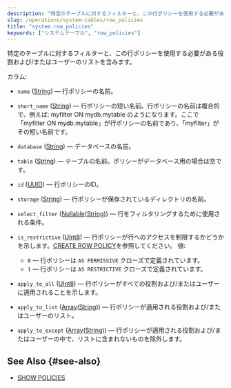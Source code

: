 ```yaml
---
description: "特定のテーブルに対するフィルターと、この行ポリシーを使用する必要がある役割および/またはユーザーのリストを含むシステムテーブルです。"
slug: /operations/system-tables/row_policies
title: "system.row_policies"
keywords: ["システムテーブル", "row_policies"]
---
```


特定のテーブルに対するフィルターと、この行ポリシーを使用する必要がある役割および/またはユーザーのリストを含みます。

カラム:
- `name` ([String](../../sql-reference/data-types/string.md)) — 行ポリシーの名前。

- `short_name` ([String](../../sql-reference/data-types/string.md)) — 行ポリシーの短い名前。行ポリシーの名前は複合的で、例えば: myfilter ON mydb.mytable のようになります。ここで「myfilter ON mydb.mytable」が行ポリシーの名前であり、「myfilter」がその短い名前です。

- `database` ([String](../../sql-reference/data-types/string.md)) — データベースの名前。

- `table` ([String](../../sql-reference/data-types/string.md)) — テーブルの名前。ポリシーがデータベース用の場合は空です。

- `id` ([UUID](../../sql-reference/data-types/uuid.md)) — 行ポリシーのID。

- `storage` ([String](../../sql-reference/data-types/string.md)) — 行ポリシーが保存されているディレクトリの名前。

- `select_filter` ([Nullable](../../sql-reference/data-types/nullable.md)([String](../../sql-reference/data-types/string.md))) — 行をフィルタリングするために使用される条件。

- `is_restrictive` ([UInt8](../../sql-reference/data-types/int-uint.md#uint-ranges)) — 行ポリシーが行へのアクセスを制限するかどうかを示します。[CREATE ROW POLICY](../../sql-reference/statements/create/row-policy.md#create-row-policy-as)を参照してください。 値:
  - `0` — 行ポリシーは `AS PERMISSIVE` クローズで定義されています。
  - `1` — 行ポリシーは `AS RESTRICTIVE` クローズで定義されています。

- `apply_to_all` ([UInt8](../../sql-reference/data-types/int-uint.md#uint-ranges)) — 行ポリシーがすべての役割および/またはユーザーに適用されることを示します。

- `apply_to_list` ([Array](../../sql-reference/data-types/array.md)([String](../../sql-reference/data-types/string.md))) — 行ポリシーが適用される役割および/またはユーザーのリスト。

- `apply_to_except` ([Array](../../sql-reference/data-types/array.md)([String](../../sql-reference/data-types/string.md))) — 行ポリシーが適用される役割および/またはユーザーの中で、リストに含まれないものを除外します。

## See Also {#see-also}

- [SHOW POLICIES](../../sql-reference/statements/show.md#show-policies-statement)
